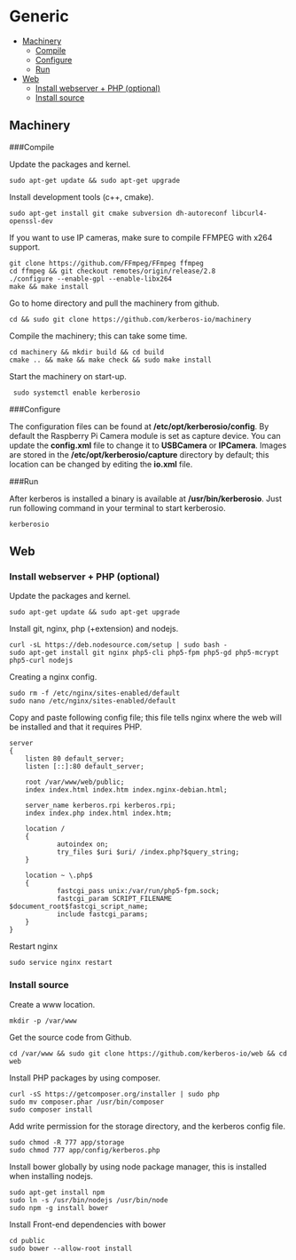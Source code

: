 # Generic

* [Machinery](#machinery)
    * [Compile](#machinery-compile)
    * [Configure](#machinery-configure)
    * [Run](#machinery-run)
* [Web](#web)
    * [Install webserver + PHP (optional)](#web-installation-webserver)
    * [Install source](#web-installation-source)

<a name="machinery"></a>
## Machinery

<a name="machinery-compile"></a>
###Compile

Update the packages and kernel.

    sudo apt-get update && sudo apt-get upgrade

Install development tools (c++, cmake).

    sudo apt-get install git cmake subversion dh-autoreconf libcurl4-openssl-dev

If you want to use IP cameras, make sure to compile FFMPEG with x264 support.

    git clone https://github.com/FFmpeg/FFmpeg ffmpeg
    cd ffmpeg && git checkout remotes/origin/release/2.8
    ./configure --enable-gpl --enable-libx264
    make && make install

Go to home directory and pull the machinery from github.

	cd && sudo git clone https://github.com/kerberos-io/machinery

Compile the machinery; this can take some time.

    cd machinery && mkdir build && cd build
    cmake .. && make && make check && sudo make install

Start the machinery on start-up.

     sudo systemctl enable kerberosio

<a name="machinery-configure"></a>
###Configure

The configuration files can be found at **/etc/opt/kerberosio/config**. By default the Raspberry Pi Camera module is set as capture device. You can update the **config.xml** file to change it to **USBCamera** or **IPCamera**. Images are stored in the **/etc/opt/kerberosio/capture** directory by default; this location can be changed by editing the **io.xml** file.

<a name="machinery-run"></a>
###Run

After kerberos is installed a binary is available at **/usr/bin/kerberosio**. Just run following command in your terminal to start kerberosio.

    kerberosio

<a name="web"></a>
## Web

<a name="web-installation-webserver"></a>
### Install webserver + PHP (optional)

Update the packages and kernel.

    sudo apt-get update && sudo apt-get upgrade

Install git, nginx, php (+extension) and nodejs.

    curl -sL https://deb.nodesource.com/setup | sudo bash -
    sudo apt-get install git nginx php5-cli php5-fpm php5-gd php5-mcrypt php5-curl nodejs

Creating a nginx config.

    sudo rm -f /etc/nginx/sites-enabled/default
    sudo nano /etc/nginx/sites-enabled/default

Copy and paste following config file; this file tells nginx where the web will be installed and that it requires PHP.

    server
    {
        listen 80 default_server;
        listen [::]:80 default_server;

        root /var/www/web/public;
        index index.html index.htm index.nginx-debian.html;

        server_name kerberos.rpi kerberos.rpi;
        index index.php index.html index.htm;

        location /
        {
                autoindex on;
                try_files $uri $uri/ /index.php?$query_string;
        }

        location ~ \.php$
        {
                fastcgi_pass unix:/var/run/php5-fpm.sock;
                fastcgi_param SCRIPT_FILENAME $document_root$fastcgi_script_name;
                include fastcgi_params;
        }
    }

Restart nginx

    sudo service nginx restart

<a name="web-installation-source"></a>
### Install source

Create a www location.

    mkdir -p /var/www

Get the source code from Github.

    cd /var/www && sudo git clone https://github.com/kerberos-io/web && cd web

Install PHP packages by using composer.

    curl -sS https://getcomposer.org/installer | sudo php
    sudo mv composer.phar /usr/bin/composer
    sudo composer install

Add write permission for the storage directory, and the kerberos config file.

    sudo chmod -R 777 app/storage
    sudo chmod 777 app/config/kerberos.php

Install bower globally by using node package manager, this is installed when installing nodejs.

    sudo apt-get install npm
    sudo ln -s /usr/bin/nodejs /usr/bin/node
    sudo npm -g install bower

Install Front-end dependencies with bower

    cd public
    sudo bower --allow-root install
